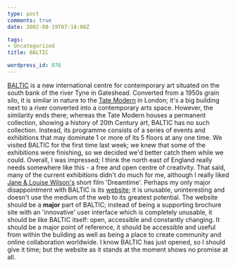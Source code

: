 ```yaml
---
type: post
comments: true
date: 2002-08-19T07:18:00Z

tags:
- Uncategorized
title: BALTIC

wordpress_id: 878
---
```


[BALTIC](http://www.balticmill.com/) is a new international centre for contemporary art situated on the south bank of the river Tyne in Gateshead. Converted from a 1950s grain silo, it is similar in nature to the [Tate Modern](http://www.tate.org.uk/modern/default.htm) in London; it's a big building next to a river converted into a contemporary arts space. However, the similarity ends there; whereas the Tate Modern houses a permanent collection, showing a history of 20th Century art, BALTIC has no such collection. Instead, its programme consists of a series of events and exhibitions that may dominate 1 or more of its 5 floors at any one time. We visited BALTIC for the first time last week; we knew that some of the exhibitions were finishing, so we decided we'd better catch them while we could. Overall, I was impressed; I think the north east of England really needs somewhere like this - a free and open centre of creativity. That said, many of the current exhibitions didn't do much for me, although I really liked [Jane & Louise Wilson's](http://www.carnegieinternational.org/html/art/wilson.htm) short film 'Dreamtime'. Perhaps my only major disappointment with BALTIC is its [website](http://www.balticmill.com); it is unusable, uninteresting and doesn't use the medium of the web to its greatest potential. The website should be a **major** part of BALTIC; instead of being a supporting brochure site with an 'innovative' user interface which is completely unusable, it should be like BALTIC itself: open, accessible and constantly changing. It should be a major point of reference, it should be accessible and useful from within the building as well as being a place to create community and online collaboration worldwide. I know BALTIC has just opened, so I should give it time; but the website as it stands at the moment shows no promise at all.
